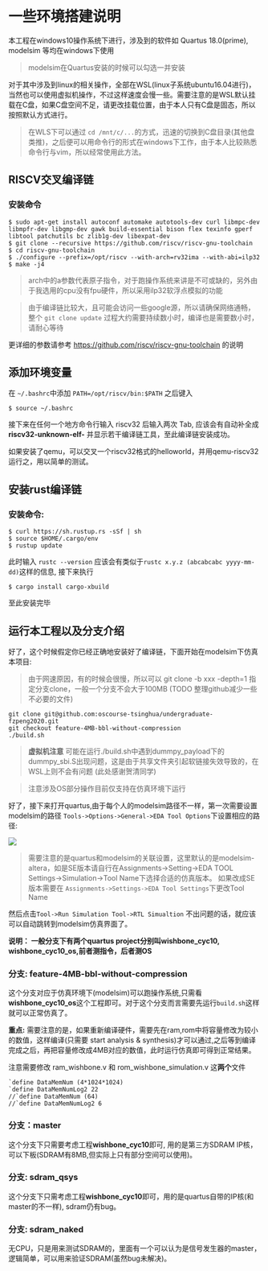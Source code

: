 # 一些环境搭建说明

本工程在windows10操作系统下进行，涉及到的软件如 Quartus 18.0(prime), modelsim 等均在windows下使用

> modelsim在Quartus安装的时候可以勾选一并安装

对于其中涉及到linux的相关操作，全部在WSL(linux子系统ubuntu16.04进行)，当然也可以使用虚拟机操作，不过这样速度会慢一些。需要注意的是WSL默认挂载在C盘，如果C盘空间不足，请更改挂载位置，由于本人只有C盘是固态，所以按照默认方式进行。

> 在WLS下可以通过 `cd /mnt/c/...`的方式，迅速的切换到C盘目录(其他盘类推)，之后便可以用命令行的形式在windows下工作，由于本人比较熟悉命令行与vim，所以经常使用此方法。

## RISCV交叉编译链

### 安装命令
    $ sudo apt-get install autoconf automake autotools-dev curl libmpc-dev libmpfr-dev libgmp-dev gawk build-essential bison flex texinfo gperf libtool patchutils bc zlib1g-dev libexpat-dev
    $ git clone --recursive https://github.com/riscv/riscv-gnu-toolchain
    $ cd riscv-gnu-toolchain
    $ ./configure --prefix=/opt/riscv --with-arch=rv32ima --with-abi=ilp32
    $ make -j4

> arch中的a参数代表原子指令，对于跑操作系统来讲是不可或缺的，另外由于我选用的cpu没有fpu硬件，所以采用ilp32软浮点模拟的功能

> 由于编译链比较大，且可能会访问一些google源，所以请确保网络通畅，整个 `git clone update` 过程大约需要持续数小时，编译也是需要数小时，请耐心等待

更详细的参数请参考 https://github.com/riscv/riscv-gnu-toolchain 的说明

## 添加环境变量

在 `~/.bashrc`中添加 `PATH=/opt/riscv/bin:$PATH` 之后键入

    $ source ~/.bashrc

接下来在任何一个地方命令行输入 riscv32 后输入两次 Tab, 应该会有自动补全成 **riscv32-unknown-elf-** 并显示若干编译链工具，至此编译链安装成功。

如果安装了qemu，可以交叉一个riscv32格式的helloworld，并用qemu-riscv32运行之，用以简单的测试。

## 安装rust编译链

### 安装命令:
    $ curl https://sh.rustup.rs -sSf | sh
    $ source $HOME/.cargo/env
    $ rustup update

此时输入 `rustc --version` 应该会有类似于`rustc x.y.z (abcabcabc yyyy-mm-dd)`这样的信息, 接下来执行

    $ cargo install cargo-xbuild

至此安装完毕

## 运行本工程以及分支介绍

好了，这个时候假定你已经正确地安装好了编译链，下面开始在modelsim下仿真本项目:

> 由于网速原因，有的时候会很慢，所以可以 git clone -b xxx -depth=1 指定分支clone，一般一个分支不会大于100MB (TODO 整理github减少一些不必要的文件)

```
git clone git@github.com:oscourse-tsinghua/undergraduate-fzpeng2020.git
git checkout feature-4MB-bbl-without-compression
./build.sh
```

> **虚拟机注意** 可能在运行./build.sh中遇到dummpy_payload下的dummpy_sbi.S出现问题，这是由于共享文件夹引起软链接失效导致的，在WSL上则不会有问题 (此处感谢贺清同学)

> 注意涉及OS部分操作目前仅支持在仿真环境下运行

好了，接下来打开quartus,由于每个人的modelsim路径不一样，第一次需要设置modelsim的路径 `Tools->Options->General->EDA Tool Options`下设置相应的路径:

![](/IMG/quartus.PNG)

> 需要注意的是quartus和modelsim的关联设置，这里默认的是modelsim-altera，如是SE版本请自行在Assignments->Setting->EDA TOOL Settings->Simulation->Tool Name下选择合适的仿真版本。 如果改成SE版本需要在 `Assignments->Settings->EDA Tool Settings`下更改Tool Name

然后点击`Tool->Run Simulation Tool->RTL Simualtion` 不出问题的话，就应该可以自动跳转到modelsim仿真界面了。

**说明： 一般分支下有两个quartus project分别叫wishbone_cyc10, wishbone_cyc10_os,前者测指令，后者测OS**

### 分支: feature-4MB-bbl-without-compression

这个分支对应于仿真环境下(modelsim)可以跑操作系统,只需看**wishbone_cyc10_os**这个工程即可。对于这个分支而言需要先运行`build.sh`这样就可以正常仿真了。

**重点:** 需要注意的是，如果重新编译硬件，需要先在ram,rom中将容量修改为较小的数值，这样编译(只需要 start analysis & synthesis)才可以通过,之后等到编译完成之后，再把容量修改成4MB对应的数值，此时运行仿真即可得到正常结果。

注意需要修改 ram_wishbone.v 和 rom_wishbone_simulation.v 这**两个**文件
```
`define DataMemNum (4*1024*1024)
`define DataMemNumLog2 22
//`define DataMemNum (64)
//`define DataMemNumLog2 6
```



### 分支：master

这个分支下只需要考虑工程**wishbone_cyc10**即可, 用的是第三方SDRAM IP核，可以下板(SDRAM有8MB,但实际上只有部分空间可以使用)。

### 分支: sdram_qsys

这个分支下只需考虑工程**wishbone_cyc10**即可，用的是quartus自带的IP核(和master的不一样), sdram仍有bug。

### 分支: sdram_naked

无CPU，只是用来测试SDRAM的，里面有一个可以认为是信号发生器的master，逻辑简单，可以用来验证SDRAM(虽然bug未解决)。

